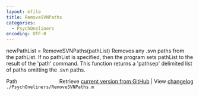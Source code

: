 ```yaml
---
layout: mfile
title: RemoveSVNPaths
categories:
  - PsychOneliners
encoding: UTF-8
---
```


newPathList = RemoveSVNPaths\(pathList\)
Removes any .svn paths from the pathList.  If no pathList is specified,
then the program sets pathList to the result of the 'path' command.  This
function returns a 'pathsep' delimited list of paths omitting the .svn
paths.


<div class="code_header" style="text-align:right;">
  <span style="float:left;">Path&nbsp;&nbsp;</span> <span class="counter">Retrieve <a href=
  "https://raw.github.com/Psychtoolbox-3/Psychtoolbox-3/beta/./PsychOneliners/RemoveSVNPaths.m">current version from GitHub</a> | View <a href=
  "https://github.com/Psychtoolbox-3/Psychtoolbox-3/commits/beta/./PsychOneliners/RemoveSVNPaths.m">changelog</a></span>
</div>
<div class="code">
  <code>./PsychOneliners/RemoveSVNPaths.m</code>
</div>
